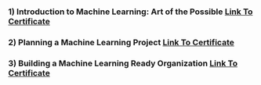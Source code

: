 ### 1) Introduction to Machine Learning: Art of the Possible <a href="https://www.aws.training/Transcript/CompletionCertificateHtml?transcriptid=6zmG2IbXxkGU8o8o3HMLdA2" target="_blank">Link To Certificate</a>

### 2) Planning a Machine Learning Project <a href="https://www.aws.training/Transcript/CompletionCertificateHtml?transcriptid=rOYqF-bEu0yYQWGZDjcZmw2" target="_blank">Link To Certificate</a>

### 3) Building a Machine Learning Ready Organization <a href="https://www.aws.training/Transcript/CompletionCertificateHtml?transcriptid=F50MAAW9PkOoe-RJuPeL_A2" target="_blank">Link To Certificate</a>
